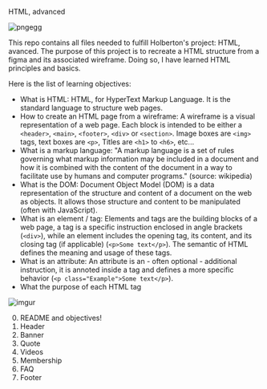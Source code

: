 HTML, advanced

![pngegg](https://github.com/user-attachments/assets/fcd8d6a3-1ddc-450c-834c-55830e3168b8)

This repo contains all files needed to fulfill Holberton's project: HTML, avanced.
The purpose of this project is to recreate a HTML structure from a figma and its associated wireframe.
Doing so, I have learned HTML principles and basics.

Here is the list of learning objectives:
- What is HTML: HTML, for HyperText Markup Language. It is the standard language to structure web pages.
- How to create an HTML page from a wireframe: A wireframe is a visual representation of a web page. Each block is intended to be either a `<header>`, `<main>`, `<footer>`, `<div>` or `<section>`. Image boxes are `<img>` tags, text boxes are `<p>`, Titles are `<h1>` to `<h6>`, etc...
- What is a markup language: "A markup language is a set of rules governing what markup information may be included in a document and how it is combined with the content of the document in a way to facilitate use by humans and computer programs." (source: wikipedia)
- What is the DOM: Document Object Model (DOM) is a data representation of the structure and content of a document on the web as objects. It allows those structure and content to be manipulated (often with JavaScript).
- What is an element / tag: Elements and tags are the building blocks of a web page, a tag is a specific instruction enclosed in angle brackets (`<div>`), while an element includes the opening tag, its content, and its closing tag (if applicable) (`<p>Some text</p>`). The semantic of HTML defines the meaning and usage of these tags.
- What is an attribute: An attribute is an - often optional - additional instruction, it is annoted inside a tag and defines a more specific behavior (`<p class="Example">Some text</p>`).
- What the purpose of each HTML tag

![imgur](https://imgur.com/a/Mbyb0JS)

0. README and objectives!
1. Header
2. Banner
3. Quote
4. Videos
5. Membership
6. FAQ
7. Footer




